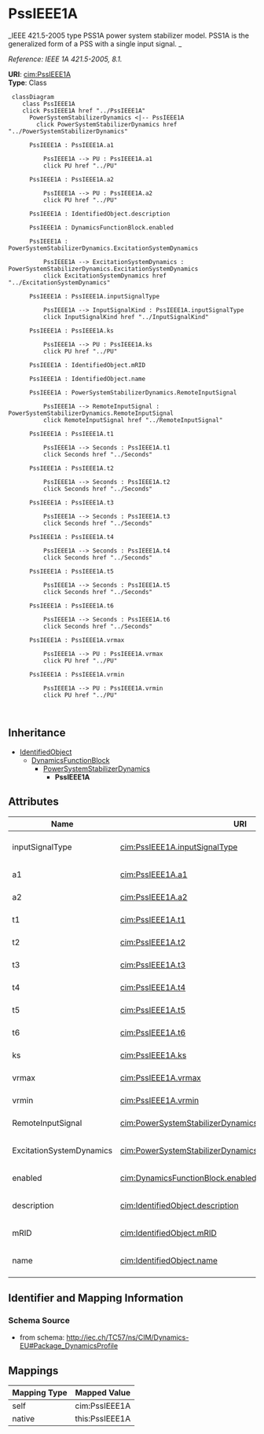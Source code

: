 # PssIEEE1A


_IEEE 421.5-2005 type PSS1A power system stabilizer model. PSS1A is the generalized form of a PSS with a single input signal. _

_Reference: IEEE 1A 421.5-2005, 8.1._





**URI**: [cim:PssIEEE1A](http://iec.ch/TC57/CIM100#PssIEEE1A)<br />
**Type**: Class




```mermaid
 classDiagram
    class PssIEEE1A
    click PssIEEE1A href "../PssIEEE1A"
      PowerSystemStabilizerDynamics <|-- PssIEEE1A
        click PowerSystemStabilizerDynamics href "../PowerSystemStabilizerDynamics"
      
      PssIEEE1A : PssIEEE1A.a1
        
          PssIEEE1A --> PU : PssIEEE1A.a1
          click PU href "../PU"
        
      PssIEEE1A : PssIEEE1A.a2
        
          PssIEEE1A --> PU : PssIEEE1A.a2
          click PU href "../PU"
        
      PssIEEE1A : IdentifiedObject.description
        
      PssIEEE1A : DynamicsFunctionBlock.enabled
        
      PssIEEE1A : PowerSystemStabilizerDynamics.ExcitationSystemDynamics
        
          PssIEEE1A --> ExcitationSystemDynamics : PowerSystemStabilizerDynamics.ExcitationSystemDynamics
          click ExcitationSystemDynamics href "../ExcitationSystemDynamics"
        
      PssIEEE1A : PssIEEE1A.inputSignalType
        
          PssIEEE1A --> InputSignalKind : PssIEEE1A.inputSignalType
          click InputSignalKind href "../InputSignalKind"
        
      PssIEEE1A : PssIEEE1A.ks
        
          PssIEEE1A --> PU : PssIEEE1A.ks
          click PU href "../PU"
        
      PssIEEE1A : IdentifiedObject.mRID
        
      PssIEEE1A : IdentifiedObject.name
        
      PssIEEE1A : PowerSystemStabilizerDynamics.RemoteInputSignal
        
          PssIEEE1A --> RemoteInputSignal : PowerSystemStabilizerDynamics.RemoteInputSignal
          click RemoteInputSignal href "../RemoteInputSignal"
        
      PssIEEE1A : PssIEEE1A.t1
        
          PssIEEE1A --> Seconds : PssIEEE1A.t1
          click Seconds href "../Seconds"
        
      PssIEEE1A : PssIEEE1A.t2
        
          PssIEEE1A --> Seconds : PssIEEE1A.t2
          click Seconds href "../Seconds"
        
      PssIEEE1A : PssIEEE1A.t3
        
          PssIEEE1A --> Seconds : PssIEEE1A.t3
          click Seconds href "../Seconds"
        
      PssIEEE1A : PssIEEE1A.t4
        
          PssIEEE1A --> Seconds : PssIEEE1A.t4
          click Seconds href "../Seconds"
        
      PssIEEE1A : PssIEEE1A.t5
        
          PssIEEE1A --> Seconds : PssIEEE1A.t5
          click Seconds href "../Seconds"
        
      PssIEEE1A : PssIEEE1A.t6
        
          PssIEEE1A --> Seconds : PssIEEE1A.t6
          click Seconds href "../Seconds"
        
      PssIEEE1A : PssIEEE1A.vrmax
        
          PssIEEE1A --> PU : PssIEEE1A.vrmax
          click PU href "../PU"
        
      PssIEEE1A : PssIEEE1A.vrmin
        
          PssIEEE1A --> PU : PssIEEE1A.vrmin
          click PU href "../PU"
        
      
```





## Inheritance
* [IdentifiedObject](IdentifiedObject.md)
    * [DynamicsFunctionBlock](DynamicsFunctionBlock.md)
        * [PowerSystemStabilizerDynamics](PowerSystemStabilizerDynamics.md)
            * **PssIEEE1A**



## Attributes


| Name | URI | Cardinality and Range | Description | Inheritance |
| ---  | --- | --- | --- | --- |
| inputSignalType | [cim:PssIEEE1A.inputSignalType](http://iec.ch/TC57/CIM100#PssIEEE1A.inputSignalType) | 1 <br />  [InputSignalKind](InputSignalKind.md)  | Type of input signal (rotorAngularFrequencyDeviation, generatorElectricalPowe... | direct |
| a1 | [cim:PssIEEE1A.a1](http://iec.ch/TC57/CIM100#PssIEEE1A.a1) | 1 <br />  [PU](PU.md)  | PSS signal conditioning frequency filter constant (<i>A1</i>) | direct |
| a2 | [cim:PssIEEE1A.a2](http://iec.ch/TC57/CIM100#PssIEEE1A.a2) | 1 <br />  [PU](PU.md)  | PSS signal conditioning frequency filter constant (<i>A2</i>) | direct |
| t1 | [cim:PssIEEE1A.t1](http://iec.ch/TC57/CIM100#PssIEEE1A.t1) | 1 <br />  [Seconds](Seconds.md)  | Lead/lag time constant (<i>T1</i>) (&gt;= 0) | direct |
| t2 | [cim:PssIEEE1A.t2](http://iec.ch/TC57/CIM100#PssIEEE1A.t2) | 1 <br />  [Seconds](Seconds.md)  | Lead/lag time constant (<i>T2</i>) (&gt;= 0) | direct |
| t3 | [cim:PssIEEE1A.t3](http://iec.ch/TC57/CIM100#PssIEEE1A.t3) | 1 <br />  [Seconds](Seconds.md)  | Lead/lag time constant (<i>T3</i>) (&gt;= 0) | direct |
| t4 | [cim:PssIEEE1A.t4](http://iec.ch/TC57/CIM100#PssIEEE1A.t4) | 1 <br />  [Seconds](Seconds.md)  | Lead/lag time constant (<i>T4</i>) (&gt;= 0) | direct |
| t5 | [cim:PssIEEE1A.t5](http://iec.ch/TC57/CIM100#PssIEEE1A.t5) | 1 <br />  [Seconds](Seconds.md)  | Washout time constant (<i>T5</i>) (&gt;= 0) | direct |
| t6 | [cim:PssIEEE1A.t6](http://iec.ch/TC57/CIM100#PssIEEE1A.t6) | 1 <br />  [Seconds](Seconds.md)  | Transducer time constant (<i>T6</i>) (&gt;= 0) | direct |
| ks | [cim:PssIEEE1A.ks](http://iec.ch/TC57/CIM100#PssIEEE1A.ks) | 1 <br />  [PU](PU.md)  | Stabilizer gain (<i>Ks</i>) | direct |
| vrmax | [cim:PssIEEE1A.vrmax](http://iec.ch/TC57/CIM100#PssIEEE1A.vrmax) | 1 <br />  [PU](PU.md)  | Maximum stabilizer output (<i>Vrmax</i>) (&gt; PssIEEE1A | direct |
| vrmin | [cim:PssIEEE1A.vrmin](http://iec.ch/TC57/CIM100#PssIEEE1A.vrmin) | 1 <br />  [PU](PU.md)  | Minimum stabilizer output (<i>Vrmin</i>) (&lt; PssIEEE1A | direct |
| RemoteInputSignal | [cim:PowerSystemStabilizerDynamics.RemoteInputSignal](http://iec.ch/TC57/CIM100#PowerSystemStabilizerDynamics.RemoteInputSignal) | * <br />  [RemoteInputSignal](RemoteInputSignal.md)  | Remote input signal used by this power system stabilizer model | [PowerSystemStabilizerDynamics](PowerSystemStabilizerDynamics.md) |
| ExcitationSystemDynamics | [cim:PowerSystemStabilizerDynamics.ExcitationSystemDynamics](http://iec.ch/TC57/CIM100#PowerSystemStabilizerDynamics.ExcitationSystemDynamics) | 1 <br />  [ExcitationSystemDynamics](ExcitationSystemDynamics.md)  | Excitation system model with which this power system stabilizer model is asso... | [PowerSystemStabilizerDynamics](PowerSystemStabilizerDynamics.md) |
| enabled | [cim:DynamicsFunctionBlock.enabled](http://iec.ch/TC57/CIM100#DynamicsFunctionBlock.enabled) | 1 <br />  boolean  | Function block used indicator | [DynamicsFunctionBlock](DynamicsFunctionBlock.md) |
| description | [cim:IdentifiedObject.description](http://iec.ch/TC57/CIM100#IdentifiedObject.description) | 0..1 <br />  string  | The description is a free human readable text describing or naming the object | [IdentifiedObject](IdentifiedObject.md) |
| mRID | [cim:IdentifiedObject.mRID](http://iec.ch/TC57/CIM100#IdentifiedObject.mRID) | 1 <br />  string  | Master resource identifier issued by a model authority | [IdentifiedObject](IdentifiedObject.md) |
| name | [cim:IdentifiedObject.name](http://iec.ch/TC57/CIM100#IdentifiedObject.name) | 0..1 <br />  string  | The name is any free human readable and possibly non unique text naming the o... | [IdentifiedObject](IdentifiedObject.md) |









## Identifier and Mapping Information







### Schema Source


* from schema: http://iec.ch/TC57/ns/CIM/Dynamics-EU#Package_DynamicsProfile





## Mappings

| Mapping Type | Mapped Value |
| ---  | ---  |
| self | cim:PssIEEE1A |
| native | this:PssIEEE1A |




